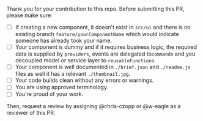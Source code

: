 Thank you for your contribution to this repo. 
Before submitting this PR, please make sure:

- [ ] If creating a new component, it doesn't exist in `src/ui` and there is no existing branch `feature/yourComponentName` which would indicate someone has already took your name.
- [ ] Your component is dummy and if it requires business logic, the required data is supplied by `providers`, events are delegated to`commands` and you decoupled model or service layer to `reusableFunctions`.
- [ ] Your component is well documented in  `./brief.json` and `./readme.js` files as well it has a relevant `./thumbnail.jpg`.
- [ ] Your code builds clean without any errors or warnings.
- [ ] You are using approved terminology.
- [ ] You're proud of your work.

Then, request a review by assigning @chris-czopp or @w-eagle as a reviewer of this PR.
